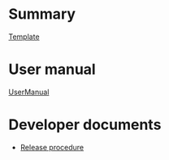 # Summary

[Template](README.md)

# User manual
[UserManual](user-manual.md)

# Developer documents

- [Release procedure](release.md)
